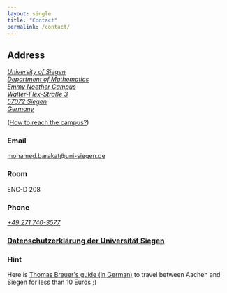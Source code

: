 ```yaml
---
layout: single
title: "Contact"
permalink: /contact/
---
```


## Address

<a class="social-btn" style="white-space: nowrap" href="https://www.google.de/maps/place/50°52'25.9%22N+8°00'18.2%22E/@50.873858,8.0039812,18z/data=!3m1!4b1!4m5!3m4!1s0x0:0x0!8m2!3d50.873858!4d8.005053" rel="noopener noreferrer">
<i class="fa fa-fw fa-map-marker" aria-hidden="true">
University of Siegen<br>
Department of Mathematics<br>
Emmy Noether Campus<br>
Walter-Flex-Straße 3<br>
57072 Siegen<br>
Germany
</i>
</a>
<br>

([How to reach the campus?](http://www.physik.uni-siegen.de/anfahrt/index.html.en?lang=en))

### Email

[mohamed.barakat@uni-siegen.de](mailto:mohamed.barakat@uni-siegen.de)

### Room

ENC-D 208

### Phone

<a class="social-btn" style="white-space: nowrap" href="tel:+49 271 740-3577" target="_blank" rel="noopener noreferrer">
  <i class="fa fa-fw fa-phone">+49 271 740-3577</i>
</a>

### [Datenschutzerklärung der Universität Siegen](https://www.uni-siegen.de/start/kontakt/datenschutzerklaerung.html)

### Hint

Here is [Thomas Breuer's guide (in German)](/VonAachenNachSiegen.pdf) to travel between Aachen and Siegen for less than 10 Euros ;)
